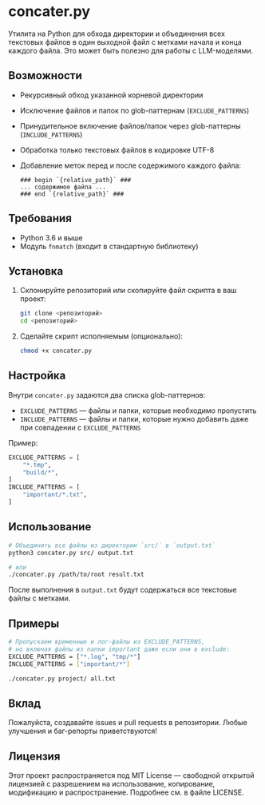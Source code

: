 # concater.py

Утилита на Python для обхода директории и объединения всех текстовых файлов в один выходной файл с метками начала и конца каждого файла. Это может быть полезно для работы с LLM-моделями.

## Возможности

* Рекурсивный обход указанной корневой директории
* Исключение файлов и папок по glob-паттернам (`EXCLUDE_PATTERNS`)
* Принудительное включение файлов/папок через glob-паттерны (`INCLUDE_PATTERNS`)
* Обработка только текстовых файлов в кодировке UTF-8
* Добавление меток перед и после содержимого каждого файла:

  ```
  ### begin `{relative_path}` ###
  ... содержимое файла ...
  ### end `{relative_path}` ###
  ```

## Требования

* Python 3.6 и выше
* Модуль `fnmatch` (входит в стандартную библиотеку)

## Установка

1. Склонируйте репозиторий или скопируйте файл скрипта в ваш проект:

   ```bash
   git clone <репозиторий>
   cd <репозиторий>
   ```
2. Сделайте скрипт исполняемым (опционально):

   ```bash
   chmod +x concater.py
   ```

## Настройка

Внутри `concater.py` задаются два списка glob-паттернов:

* `EXCLUDE_PATTERNS` — файлы и папки, которые необходимо пропустить
* `INCLUDE_PATTERNS` — файлы и папки, которые нужно добавить даже при совпадении с `EXCLUDE_PATTERNS`

Пример:

```python
EXCLUDE_PATTERNS = [
    "*.tmp",
    "build/*",
]
INCLUDE_PATTERNS = [
    "important/*.txt",
]
```

## Использование

```bash
# Объединить все файлы из директории `src/` в `output.txt`
python3 concater.py src/ output.txt

# или
./concater.py /path/to/root result.txt
```

После выполнения в `output.txt` будут содержаться все текстовые файлы с метками.

## Примеры

```bash
# Пропускаем временные и лог-файлы из EXCLUDE_PATTERNS,
# но включая файлы из папки important даже если они в exclude:
EXCLUDE_PATTERNS = ["*.log", "tmp/*"]
INCLUDE_PATTERNS = ["important/*"]

./concater.py project/ all.txt
```

## Вклад

Пожалуйста, создавайте issues и pull requests в репозитории. Любые улучшения и баг-репорты приветствуются!

## Лицензия

Этот проект распространяется под MIT License — свободной открытой лицензией с разрешением на использование, копирование, модификацию и распространение. Подробнее см. в файле LICENSE.
